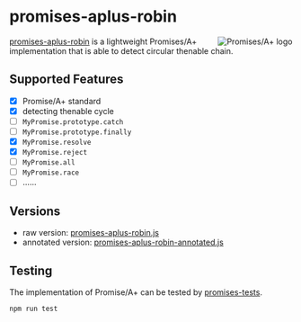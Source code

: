 # promises-aplus-robin

<a href="https://promisesaplus.com/">
    <img src="https://promisesaplus.com/assets/logo-small.png" alt="Promises/A+ logo" title="Promises/A+ 1.0 compliant" align="right" />
</a>

<a href="https://github.com/cumt-robin/promises-aplus-robin">promises-aplus-robin</a> is a lightweight Promises/A+ implementation that is able to detect circular thenable chain.

## Supported Features

- [x] Promise/A+ standard
- [x] detecting thenable cycle
- [ ] `MyPromise.prototype.catch`
- [ ] `MyPromise.prototype.finally`
- [x] `MyPromise.resolve`
- [x] `MyPromise.reject`
- [ ] `MyPromise.all`
- [ ] `MyPromise.race`
- [ ] ......

## Versions

- raw version: [promises-aplus-robin.js](https://github.com/cumt-robin/promises-aplus-robin/blob/main/promises-aplus-robin.js)
- annotated version: [promises-aplus-robin-annotated.js](https://github.com/cumt-robin/promises-aplus-robin/blob/main/promises-aplus-robin-annotated.js)

## Testing

The implementation of Promise/A+ can be tested by [promises-tests](https://github.com/promises-aplus/promises-tests).

```
npm run test
```